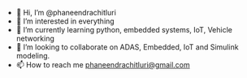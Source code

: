 - 👋 Hi, I’m @phaneendrachitluri
- 👀 I’m interested in everything
- 🌱 I’m currently learning python, embedded systems, IoT, Vehicle networking
- 💞️ I’m looking to collaborate on ADAS, Embedded, IoT and Simulink modeling.
- 📫 How to reach me phaneendrachitluri@gmail.com

<!---
phaneendrachitluri/phaneendrachitluri is a ✨ special ✨ repository because its `README.md` (this file) appears on your GitHub profile.
You can click the Preview link to take a look at your changes.
--->
